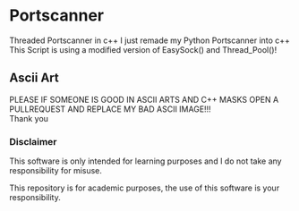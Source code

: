 # Portscanner
Threaded Portscanner in c++
I just remade my Python Portscanner into c++
This Script is using a modified version of EasySock() and Thread_Pool()!

## Ascii Art  
PLEASE IF SOMEONE IS GOOD IN ASCII ARTS AND C++ MASKS OPEN A PULLREQUEST AND REPLACE MY BAD ASCII IMAGE!!!  
Thank you

### Disclaimer
This software is only intended for learning purposes and I do not take any responsibility for misuse. 

This repository is for academic purposes, the use of this software is your responsibility.

